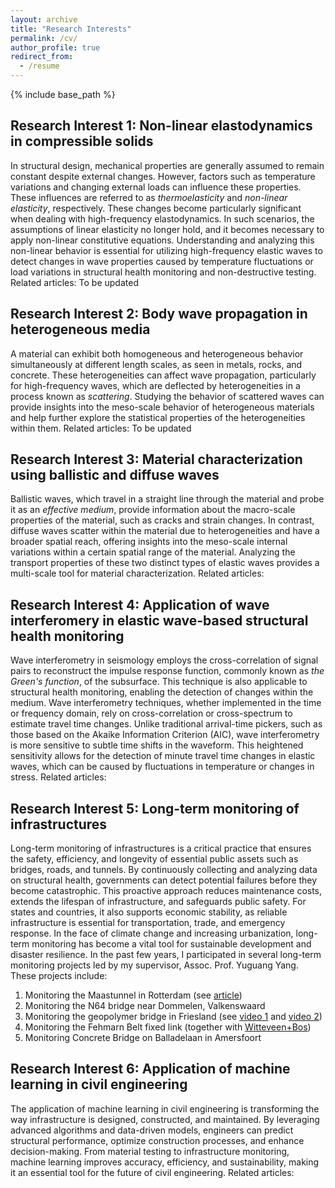 ```yaml
---
layout: archive
title: "Research Interests"
permalink: /cv/
author_profile: true
redirect_from:
  - /resume
---
```


{% include base_path %}

Research Interest 1: Non-linear elastodynamics in compressible solids
------
In structural design, mechanical properties are generally assumed to remain constant despite external changes. However, factors such as temperature variations and changing external loads can influence these properties. These influences are referred to as *thermoelasticity* and *non-linear elasticity*, respectively. These changes become particularly significant when dealing with high-frequency elastodynamics. In such scenarios, the assumptions of linear elasticity no longer hold, and it becomes necessary to apply non-linear constitutive equations. Understanding and analyzing this non-linear behavior is essential for utilizing high-frequency elastic waves to detect changes in wave properties caused by temperature fluctuations or load variations in structural health monitoring and non-destructive testing.
Related articles: To be updated

Research Interest 2: Body wave propagation in heterogeneous media
------
A material can exhibit both homogeneous and heterogeneous behavior simultaneously at different length scales, as seen in metals, rocks, and concrete. These heterogeneities can affect wave propagation, particularly for high-frequency waves, which are deflected by heterogeneities in a process known as *scattering*. Studying the behavior of scattered waves can provide insights into the meso-scale behavior of heterogeneous materials and help further explore the statistical properties of the heterogeneities within them.
Related articles: To be updated

Research Interest 3: Material characterization using ballistic and diffuse waves
------
Ballistic waves, which travel in a straight line through the material and probe it as an *effective medium*, provide information about the macro-scale properties of the material, such as cracks and strain changes. In contrast, diffuse waves scatter within the material due to heterogeneities and have a broader spatial reach, offering insights into the meso-scale internal variations within a certain spatial range of the material. Analyzing the transport properties of these two distinct types of elastic waves provides a multi-scale tool for material characterization.
Related articles:

Research Interest 4: Application of wave interferomery in elastic wave-based structural health monitoring
------
Wave interferometry in seismology employs the cross-correlation of signal pairs to reconstruct the impulse response function, commonly known as *the Green's function*, of the subsurface. This technique is also applicable to structural health monitoring, enabling the detection of changes within the medium. Wave interferometry techniques, whether implemented in the time or frequency domain, rely on cross-correlation or cross-spectrum to estimate travel time changes. Unlike traditional arrival-time pickers, such as those based on the Akaike Information Criterion (AIC), wave interferometry is more sensitive to subtle time shifts in the waveform. This heightened sensitivity allows for the detection of minute travel time changes in elastic waves, which can be caused by fluctuations in temperature or changes in stress.
Related articles:

Research Interest 5: Long-term monitoring of infrastructures
------
Long-term monitoring of infrastructures is a critical practice that ensures the safety, efficiency, and longevity of essential public assets such as bridges, roads, and tunnels. By continuously collecting and analyzing data on structural health, governments can detect potential failures before they become catastrophic. This proactive approach reduces maintenance costs, extends the lifespan of infrastructure, and safeguards public safety. For states and countries, it also supports economic stability, as reliable infrastructure is essential for transportation, trade, and emergency response. In the face of climate change and increasing urbanization, long-term monitoring has become a vital tool for sustainable development and disaster resilience. In the past few years, I participated in several long-term monitoring projects led by my supervisor, Assoc. Prof. Yuguang Yang. These projects include:
1. Monitoring the Maastunnel in Rotterdam (see [article](https://haocheng1995.github.io/publication/2022-06-27-Monitoring%20of%20repaired%20concrete%20floor%20in%20the%20Maastunnel%20using%20smart%20aggregates))
2. Monitoring the N64 bridge near Dommelen, Valkenswaard
3. Monitoring the geopolymer bridge in Friesland (see [video 1](https://www.youtube.com/watch?v=NoC-y5aNv30&ab_channel=ProvincieFrysl%C3%A2n) and [video 2](https://www.youtube.com/watch?v=rz_JMohZ91o&ab_channel=ShizheZhang))
4. Monitoring the Fehmarn Belt fixed link (together with [Witteveen+Bos](https://www.witteveenbos.com/news/monitoring-system-fehmarn-belt-fixed-link))
5. Monitoring Concrete Bridge on Balladelaan in Amersfoort

Research Interest 6: Application of machine learning in civil engineering
------
The application of machine learning in civil engineering is transforming the way infrastructure is designed, constructed, and maintained. By leveraging advanced algorithms and data-driven models, engineers can predict structural performance, optimize construction processes, and enhance decision-making. From material testing to infrastructure monitoring, machine learning improves accuracy, efficiency, and sustainability, making it an essential tool for the future of civil engineering.
Related articles:
